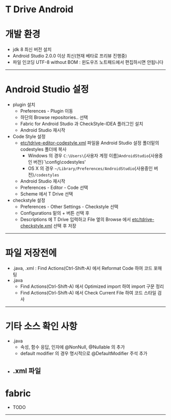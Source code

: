 # T Drive Android

# 개발 환경

- jdk 8 최신 버전 설치
- Android Studio 2.0.0 이상 최신(현재 베타로 프리뷰 진행중)
- 파일 인코딩 UTF-8 without BOM : 윈도우즈 노트패드에서 편집하시면 안됩니다

---

# Android Studio 설정

- plugin 설치
    - Preferences - Plugin 이동
    - 하단의 Browse repositories.. 선택
    - Fabric for Android Studio 과 CheckStyle-IDEA 플러그인 설치
    - Android Studio 재시작
- Code Style 설정
    - [etc/tdrive-editor-codestyle.xml](etc/tdrive-editor-codestyle.xml) 파일을 Android Studio 설정 폴더밑의 codestyles 폴더에 복사
        - Windows 의 경우 `C:\Users\`{사용자 계정 이름}`AndroidStudio`{사용중인 버전}`\config\codestyles'
        - OS X 의 경우 `~/Library/Preferences/AndroidStudio`{사용중인 버전}`/codestyles`
    - Android Studio 재시작
    - Preferences - Editor - Code 선택
    - Scheme 에서 T Drive 선택
- checkstyle 설정
    - Preferences - Other Settings - Checkstyle 선택
    - Configurations 밑의 + 버튼 선택 후
    - Descriptions 에 T Drive 입력하고 File 옆의 Browse 에서 [etc/tdrive-checkstyle.xml](etc/tdrive-checkstyle.xml) 선택 후 저장

--- 

# 파일 저장전에

- .java, .xml : Find Actions(Ctrl-Shift-A) 에서 Reformat Code 하여 코드 포매팅
- .java
    - Find Actions(Ctrl-Shift-A) 에서 Optimized import 하여 import 구문 정리
    - Find Actions(Ctrl-Shift-A) 에서 Check Current File 하여 코드 스타일 검사

---

# 기타 소스 확인 사항

- .java
    - 속성, 함수 응답, 인자에 @NonNull, @Nullable 의 추가
    - default modifier 의 경우 명시적으로 @DefaultModifier 주석 추가
- .xml 파일
    - 

# fabric

- TODO

---
